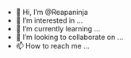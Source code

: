 - 👋 Hi, I’m @Reapaninja
- 👀 I’m interested in ...
- 🌱 I’m currently learning ...
- 💞️ I’m looking to collaborate on ...
- 📫 How to reach me ...

<!---
Reapaninja/Reapaninja is a ✨ special ✨ repository because its `README.md` (this file) appears on your GitHub profile.
You can click the Preview link to take a look at your changes.
--->
